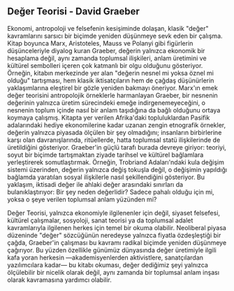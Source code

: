 ## Değer Teorisi - David Graeber

Ekonomi, antropoloji ve felsefenin kesişiminde dolaşan, klasik "değer" kavramlarını sarsıcı bir biçimde yeniden düşünmeye sevk eden bir çalışma. Kitap boyunca Marx, Aristoteles, Mauss ve Polanyi gibi figürlerin düşünceleriyle diyalog kuran Graeber, değerin yalnızca ekonomik bir hesaplama değil, aynı zamanda toplumsal ilişkileri, anlam üretimini ve kültürel sembolleri içeren çok katmanlı bir olgu olduğunu gösteriyor. Örneğin, kitabın merkezinde yer alan "değerin nesnel mi yoksa öznel mi olduğu" tartışması, hem klasik iktisatçıların hem de çağdaş düşünürlerin yaklaşımlarına eleştirel bir gözle yeniden bakmayı öneriyor. Marx'ın emek değer teorisini antropolojik örneklerle harmanlayan Graeber, bir nesnenin değerinin yalnızca üretim sürecindeki emeğe indirgenemeyeceğini, o nesnenin toplum içinde nasıl bir anlam taşıdığına da bağlı olduğunu ortaya koymaya çalışmış. Kitapta yer verilen Afrika'daki topluluklardan Pasifik adalarındaki hediye ekonomilerine kadar uzanan zengin etnografik örnekler, değerin yalnızca piyasada ölçülen bir şey olmadığını; insanların birbirlerine karşı olan davranışlarında, ritüellerde, hatta toplumsal statü ilişkilerinde de üretildiğini gösteriyor. Graeber'in güçlü tarafı burada devreye giriyor: teoriyi, soyut bir biçimde tartışmaktan ziyade tarihsel ve kültürel bağlamlara yerleştirerek somutlaştırmak. Örneğin, Trobriand Adaları'ndaki kula değişim sistemi üzerinden, değerin yalnızca değiş tokuşla değil, o değişimin yapıldığı bağlamda yaratılan sosyal ilişkilerle nasıl şekillendiğini gösteriyor. Bu yaklaşım, iktisadi değer ile ahlaki değer arasındaki sınırları da bulanıklaştırıyor: Bir şey neden değerlidir? Sadece pahalı olduğu için mi, yoksa o şeye verilen toplumsal anlam yüzünden mi?

Değer Teorisi, yalnızca ekonomiyle ilgilenenler için değil, siyaset felsefesi, kültürel çalışmalar, sosyoloji, sanat teorisi ya da toplumsal adalet kavramlarıyla ilgilenen herkes için temel bir okuma olabilir. Neoliberal piyasa düzeninde "değer" sözcüğünün neredeyse yalnızca fiyatla özdeşleştiği bir çağda, Graeber'in çalışması bu kavramı radikal biçimde yeniden düşünmeye çağırıyor. Bu yüzden özellikle günümüz dünyasında değer üretimiyle ilgili kafa yoran herkesin —akademisyenlerden aktivistlere, sanatçılardan yazılımcılara kadar— bu kitabı okuması, değer dediğimiz şeyi yalnızca ölçülebilir bir nicelik olarak değil, aynı zamanda bir toplumsal anlam inşası olarak kavramasına yardımcı olabilir.